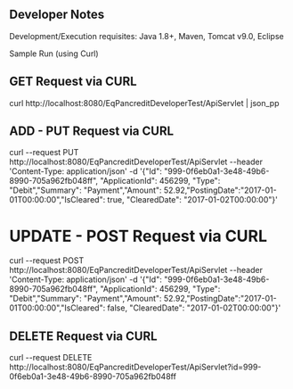 ## Developer Notes ##


Development/Execution requisites: Java 1.8+, Maven, Tomcat v9.0, Eclipse 


Sample Run (using Curl)

## GET Request via CURL ##

curl http://localhost:8080/EqPancreditDeveloperTest/ApiServlet | json_pp


## ADD - PUT Request via CURL ##
curl --request PUT http://localhost:8080/EqPancreditDeveloperTest/ApiServlet --header 'Content-Type: application/json' -d '{"Id": "999-0f6eb0a1-3e48-49b6-8990-705a962fb048ff", "ApplicationId": 456299, "Type": "Debit","Summary": "Payment","Amount": 52.92,"PostingDate":"2017-01-01T00:00:00","IsCleared": true, "ClearedDate": "2017-01-02T00:00:00"}'


# UPDATE - POST Request via CURL ##
curl --request POST http://localhost:8080/EqPancreditDeveloperTest/ApiServlet --header 'Content-Type: application/json' -d '{"Id": "999-0f6eb0a1-3e48-49b6-8990-705a962fb048ff", "ApplicationId": 456299, "Type": "Debit","Summary": "Payment","Amount": 52.92,"PostingDate":"2017-01-01T00:00:00","IsCleared": false, "ClearedDate": "2017-01-02T00:00:00"}'

## DELETE Request via CURL ##

curl --request DELETE http://localhost:8080/EqPancreditDeveloperTest/ApiServlet?id=999-0f6eb0a1-3e48-49b6-8990-705a962fb048ff
